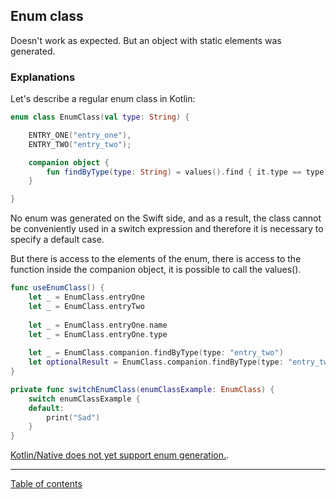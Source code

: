 ## Enum class

Doesn't work as expected. But an object with static elements was generated.

### Explanations

Let's describe a regular enum class in Kotlin:

```kotlin
enum class EnumClass(val type: String) {

    ENTRY_ONE("entry_one"),
    ENTRY_TWO("entry_two");

    companion object {
        fun findByType(type: String) = values().find { it.type == type }
    }

}
```

No enum was generated on the Swift side, and as a result, the class cannot be conveniently used in a switch expression and therefore it is necessary to specify a default case.

But there is access to the elements of the enum, there is access to the function inside the companion object, it is possible to call the values().

```swift
func useEnumClass() {
    let _ = EnumClass.entryOne
    let _ = EnumClass.entryTwo
    
    let _ = EnumClass.entryOne.name
    let _ = EnumClass.entryOne.type
    
    let _ = EnumClass.companion.findByType(type: "entry_two")
    let optionalResult = EnumClass.companion.findByType(type: "entry_two_trheee")
}

private func switchEnumClass(enumClassExample: EnumClass) {
    switch enumClassExample {
    default:
        print("Sad")
    }
}
```

[Kotlin/Native does not yet support enum generation.](https://youtrack.jetbrains.com/issue/KT-48068).

---
[Table of contents](/README.md)